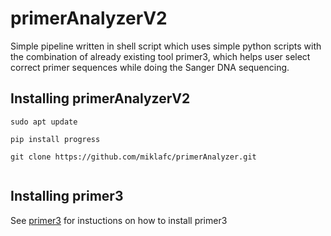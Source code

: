 # primerAnalyzerV2
Simple pipeline written in shell script which uses simple python scripts with the combination of already existing tool primer3, which helps user select correct primer sequences while doing the Sanger DNA sequencing.

## Installing primerAnalyzerV2
```
sudo apt update

pip install progress

git clone https://github.com/miklafc/primerAnalyzer.git


```
## Installing primer3

See [primer3](https://github.com/primer3-org/primer3) for instuctions on how to install primer3
